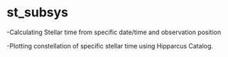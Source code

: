 # st_subsys
-Calculating Stellar time from specific date/time and observation position<p>
-Plotting constellation of specific stellar time using Hipparcus Catalog.
